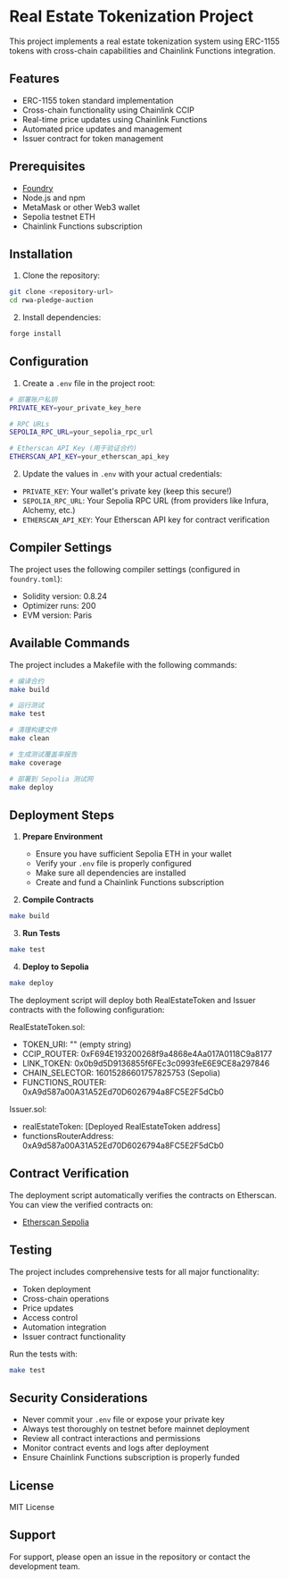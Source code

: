 # Real Estate Tokenization Project

This project implements a real estate tokenization system using ERC-1155 tokens with cross-chain capabilities and Chainlink Functions integration.

## Features

- ERC-1155 token standard implementation
- Cross-chain functionality using Chainlink CCIP
- Real-time price updates using Chainlink Functions
- Automated price updates and management
- Issuer contract for token management

## Prerequisites

- [Foundry](https://book.getfoundry.sh/getting-started/installation)
- Node.js and npm
- MetaMask or other Web3 wallet
- Sepolia testnet ETH
- Chainlink Functions subscription

## Installation

1. Clone the repository:
```bash
git clone <repository-url>
cd rwa-pledge-auction
```

2. Install dependencies:
```bash
forge install
```

## Configuration

1. Create a `.env` file in the project root:
```bash
# 部署账户私钥
PRIVATE_KEY=your_private_key_here

# RPC URLs
SEPOLIA_RPC_URL=your_sepolia_rpc_url

# Etherscan API Key (用于验证合约)
ETHERSCAN_API_KEY=your_etherscan_api_key
```

2. Update the values in `.env` with your actual credentials:
- `PRIVATE_KEY`: Your wallet's private key (keep this secure!)
- `SEPOLIA_RPC_URL`: Your Sepolia RPC URL (from providers like Infura, Alchemy, etc.)
- `ETHERSCAN_API_KEY`: Your Etherscan API key for contract verification

## Compiler Settings

The project uses the following compiler settings (configured in `foundry.toml`):
- Solidity version: 0.8.24
- Optimizer runs: 200
- EVM version: Paris

## Available Commands

The project includes a Makefile with the following commands:

```bash
# 编译合约
make build

# 运行测试
make test

# 清理构建文件
make clean

# 生成测试覆盖率报告
make coverage

# 部署到 Sepolia 测试网
make deploy
```

## Deployment Steps

1. **Prepare Environment**
   - Ensure you have sufficient Sepolia ETH in your wallet
   - Verify your `.env` file is properly configured
   - Make sure all dependencies are installed
   - Create and fund a Chainlink Functions subscription

2. **Compile Contracts**
```bash
make build
```

3. **Run Tests**
```bash
make test
```

4. **Deploy to Sepolia**
```bash
make deploy
```

The deployment script will deploy both RealEstateToken and Issuer contracts with the following configuration:

RealEstateToken.sol:
- TOKEN_URI: "" (empty string)
- CCIP_ROUTER: 0xF694E193200268f9a4868e4Aa017A0118C9a8177
- LINK_TOKEN: 0x0b9d5D9136855f6FEc3c0993feE6E9CE8a297846
- CHAIN_SELECTOR: 16015286601757825753 (Sepolia)
- FUNCTIONS_ROUTER: 0xA9d587a00A31A52Ed70D6026794a8FC5E2F5dCb0

Issuer.sol:
- realEstateToken: [Deployed RealEstateToken address]
- functionsRouterAddress: 0xA9d587a00A31A52Ed70D6026794a8FC5E2F5dCb0

## Contract Verification

The deployment script automatically verifies the contracts on Etherscan. You can view the verified contracts on:
- [Etherscan Sepolia](https://sepolia.etherscan.io/)

## Testing

The project includes comprehensive tests for all major functionality:
- Token deployment
- Cross-chain operations
- Price updates
- Access control
- Automation integration
- Issuer contract functionality

Run the tests with:
```bash
make test
```

## Security Considerations

- Never commit your `.env` file or expose your private key
- Always test thoroughly on testnet before mainnet deployment
- Review all contract interactions and permissions
- Monitor contract events and logs after deployment
- Ensure Chainlink Functions subscription is properly funded

## License

MIT License

## Support

For support, please open an issue in the repository or contact the development team.

